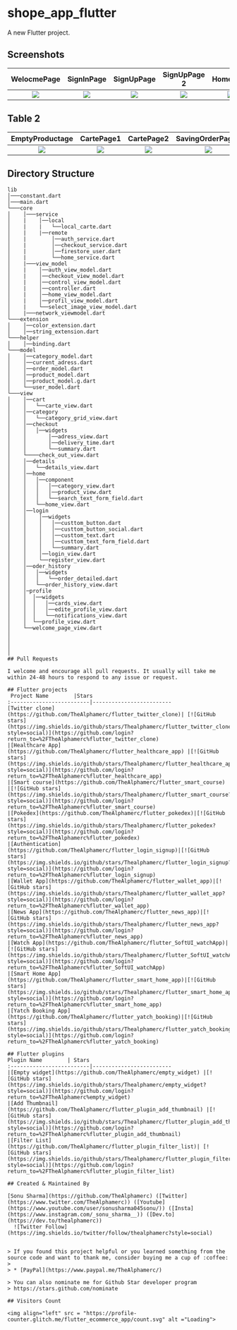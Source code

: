 # shope_app_flutter

A new Flutter project.

## Screenshots

  WelocmePage                 |   SignInPage        |  SignUpPage |   SignUpPage 2                 |   HomePage        |  DetailedProductPage
:-------------------------:|:-------------------------:|:-------------------------: | :-------------------------:|:-------------------------:|:-------------------------:
![](https://firebasestorage.googleapis.com/v0/b/shopappflutter-73fe5.appspot.com/o/Screen%2FScreenshot_20230516-143552.jpg?alt=media&token=c482b0ca-b392-4f41-b5ce-6bff7f615ba1)|![](https://firebasestorage.googleapis.com/v0/b/shopappflutter-73fe5.appspot.com/o/Screen%2FScreenshot_20230516-143617.jpg?alt=media&token=aba0e7c6-627e-43f1-ba73-b403d2528f28)|![](https://firebasestorage.googleapis.com/v0/b/shopappflutter-73fe5.appspot.com/o/Screen%2FScreenshot_20230516-143810.jpg?alt=media&token=4756a256-8e9f-40bc-b0dd-bb14515730a8) | ![](https://firebasestorage.googleapis.com/v0/b/shopappflutter-73fe5.appspot.com/o/Screen%2FScreenshot_20230516-143852.jpg?alt=media&token=7eef92c4-f8cd-4db5-9448-227bf3172970)|![](https://firebasestorage.googleapis.com/v0/b/shopappflutter-73fe5.appspot.com/o/Screen%2FScreenshot_20230516-144127.jpg?alt=media&token=9c506f18-a97b-44e7-b13e-9a6f5b79ff2d)|![](https://firebasestorage.googleapis.com/v0/b/shopappflutter-73fe5.appspot.com/o/Screen%2FScreenshot_20230516-144207.jpg?alt=media&token=3a1b9328-2fe7-451e-812f-2be964fb9542) 

## Table 2
EmptyProductage         |   CartePage1     |  CartePage2  |  SavingOrderPage1 |   SavingOrderPage2   |  SavingOrderPage3 
:-------------------------:|:-------------------------:|:-------------------------: | :-------------------------:|:-------------------------:|:-------------------------:
![](https://firebasestorage.googleapis.com/v0/b/shopappflutter-73fe5.appspot.com/o/Screen%2FScreenshot_20230516-144151.jpg?alt=media&token=860dddab-4ef6-4bc6-9767-416dddf91b82)|![](https://firebasestorage.googleapis.com/v0/b/shopappflutter-73fe5.appspot.com/o/Screen%2FScreenshot_20230516-144232.jpg?alt=media&token=5391f16c-e81b-467a-9f81-61edf8ac3f5e)|![](https://firebasestorage.googleapis.com/v0/b/shopappflutter-73fe5.appspot.com/o/Screen%2FScreenshot_20230516-144242.jpg?alt=media&token=3d10d75e-2a42-403b-b19a-766470d7007e) | ![](https://firebasestorage.googleapis.com/v0/b/shopappflutter-73fe5.appspot.com/o/Screen%2FScreenshot_20230516-144255.jpg?alt=media&token=10acc7fd-11bf-450a-9102-89dd18c171d4)|![](https://firebasestorage.googleapis.com/v0/b/shopappflutter-73fe5.appspot.com/o/Screen%2FScreenshot_20230516-144437.jpg?alt=media&token=759a4768-934f-4028-aa4c-6130ad7658a5)|![](https://firebasestorage.googleapis.com/v0/b/shopappflutter-73fe5.appspot.com/o/Screen%2FScreenshot_20230516-144500.jpg?alt=media&token=a212664a-fa6d-4429-acef-98797137bf19)


## Directory Structure
```
lib
│───constant.dart
│───main.dart
└───core
│    │───service
│    |    │──local
│    |    |   └──local_carte.dart
│    |    |──remote
│    |        │──auth_service.dart
│    |        │──checkout_service.dart
│    |        │──firestore_user.dart
│    |        └──home_service.dart     
│    |───view_model
│    |    │──auth_view_model.dart
│    |    │──checkout_view_model.dart
│    |    │──control_view_model.dart
│    |    │──controller.dart
│    |    │──home_view_model.dart
│    |    │──profil_view_model.dart
│    |    └──select_image_view_model.dart     
│    |───network_viewmodel.dart
└───extension
│    │──color_extension.dart
│    │──string_extension.dart
└───helper
│    │──binding.dart
└───model
│    │──category_model.dart
│    │──current_adress.dart
│    │──order_model.dart
│    │──product_model.dart
│    │──product_model.g.dart
│    └──user_model.dart   
└───view
│    │──cart
│    │   └──carte_view.dart   
│    │──category
│    │   └──category_grid_view.dart   
│    │──checkout 
│    │   │──widgets
│    │       │──adress_view.dart
│    │       │──delivery_time.dart
│    │       └──summary.dart 
│    └────check_out_view.dart 
│    │──details
│    │   └──details_view.dart 
│    │──home
│    │   │──component
│    │   │   │──category_view.dart
│    │   │   │──product_view.dart
│    │   │   └──search_text_form_field.dart 
│    │   └──home_view.dart
│    │──login    
│    │    │──widgets
│    │    │   │──custtom_button.dart
│    │    │   │──custtom_button_social.dart
│    │    │   │──custtom_text.dart
│    │    │   │──custtom_text_form_field.dart
│    │    │   └──summary.dart 
│    │    │──login_view.dart   
│    │    └──register_view.dart
│    │──oder_history
│    │   │──widgets
│    │   │   └──order_detailed.dart
│    │   └──order_history_view.dart 
│    │─profile   
│    │  │──widgets 
│    │  │   │──cards_view.dart 
│    │  │   │──edite_profile_view.dart
│    │  │   └──notifications_view.dart
│    │  └──profile_view.dart 
│    └──welcome_page_view.dart 
│
│
│
│
## Pull Requests

I welcome and encourage all pull requests. It usually will take me within 24-48 hours to respond to any issue or request.

## Flutter projects
 Project Name        |Stars        
:-------------------------|-------------------------
[Twitter clone](https://github.com/TheAlphamerc/flutter_twitter_clone)| [![GitHub stars](https://img.shields.io/github/stars/Thealphamerc/flutter_twitter_clone?style=social)](https://github.com/login?return_to=%2FTheAlphamerc%flutter_twitter_clone)
|[Healthcare App](https://github.com/TheAlphamerc/flutter_healthcare_app) |[![GitHub stars](https://img.shields.io/github/stars/Thealphamerc/flutter_healthcare_app?style=social)](https://github.com/login?return_to=%2FTheAlphamerc%flutter_healthcare_app)
|[Smart course](https://github.com/TheAlphamerc/flutter_smart_course) |[![GitHub stars](https://img.shields.io/github/stars/Thealphamerc/flutter_smart_course?style=social)](https://github.com/login?return_to=%2FTheAlphamerc%flutter_smart_course)
|[Pokedex](https://github.com/TheAlphamerc/flutter_pokedex)|[![GitHub stars](https://img.shields.io/github/stars/Thealphamerc/flutter_pokedex?style=social)](https://github.com/login?return_to=%2FTheAlphamerc%flutter_pokedex)
|[Authentication](https://github.com/TheAlphamerc/flutter_login_signup)|[![GitHub stars](https://img.shields.io/github/stars/Thealphamerc/flutter_login_signup?style=social)](https://github.com/login?return_to=%2FTheAlphamerc%flutter_login_signup)
|[Wallet App](https://github.com/TheAlphamerc/flutter_wallet_app)|[![GitHub stars](https://img.shields.io/github/stars/Thealphamerc/flutter_wallet_app?style=social)](https://github.com/login?return_to=%2FTheAlphamerc%flutter_wallet_app)
|[News App](https://github.com/TheAlphamerc/flutter_news_app)|[![GitHub stars](https://img.shields.io/github/stars/Thealphamerc/flutter_news_app?style=social)](https://github.com/login?return_to=%2FTheAlphamerc%flutter_news_app)
|[Watch App](https://github.com/TheAlphamerc/flutter_SoftUI_watchApp)|[![GitHub stars](https://img.shields.io/github/stars/Thealphamerc/flutter_SoftUI_watchApp?style=social)](https://github.com/login?return_to=%2FTheAlphamerc%flutter_SoftUI_watchApp)
|[Smart Home App](https://github.com/TheAlphamerc/flutter_smart_home_app)|[![GitHub stars](https://img.shields.io/github/stars/Thealphamerc/flutter_smart_home_app?style=social)](https://github.com/login?return_to=%2FTheAlphamerc%flutter_smart_home_app)
|[Yatch Booking App](https://github.com/TheAlphamerc/flutter_yatch_booking)|[![GitHub stars](https://img.shields.io/github/stars/Thealphamerc/flutter_yatch_booking?style=social)](https://github.com/login?return_to=%2FTheAlphamerc%flutter_yatch_booking)

## Flutter plugins
Plugin Name        | Stars        
:-------------------------|-------------------------
|[Empty widget](https://github.com/TheAlphamerc/empty_widget) |[![GitHub stars](https://img.shields.io/github/stars/Thealphamerc/empty_widget?style=social)](https://github.com/login?return_to=%2FTheAlphamerc%empty_widget)
|[Add Thumbnail](https://github.com/TheAlphamerc/flutter_plugin_add_thumbnail) |[![GitHub stars](https://img.shields.io/github/stars/Thealphamerc/flutter_plugin_add_thumbnail?style=social)](https://github.com/login?return_to=%2FTheAlphamerc%flutter_plugin_add_thumbnail)
|[Filter List](https://github.com/TheAlphamerc/flutter_plugin_filter_list)| [![GitHub stars](https://img.shields.io/github/stars/Thealphamerc/flutter_plugin_filter_list?style=social)](https://github.com/login?return_to=%2FTheAlphamerc%flutter_plugin_filter_list)

## Created & Maintained By

[Sonu Sharma](https://github.com/TheAlphamerc) ([Twitter](https://www.twitter.com/TheAlphamerc)) ([Youtube](https://www.youtube.com/user/sonusharma045sonu/)) ([Insta](https://www.instagram.com/_sonu_sharma__)) ([Dev.to](https://dev.to/thealphamerc))
  ![Twitter Follow](https://img.shields.io/twitter/follow/thealphamerc?style=social) 


> If you found this project helpful or you learned something from the source code and want to thank me, consider buying me a cup of :coffee:
>
> * [PayPal](https://www.paypal.me/TheAlphamerc/)

> You can also nominate me for Github Star developer program
> https://stars.github.com/nominate

## Visitors Count

<img align="left" src = "https://profile-counter.glitch.me/flutter_ecommerce_app/count.svg" alt ="Loading">
